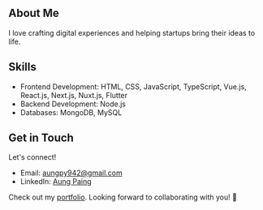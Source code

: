 ## About Me
I love crafting digital experiences and helping startups bring their ideas to life.

## Skills
- Frontend Development: HTML, CSS, JavaScript, TypeScript, Vue.js, React.js, Next.js, Nuxt.js, Flutter
- Backend Development: Node.js
- Databases: MongoDB, MySQL

## Get in Touch
Let's connect!
- Email: [aungpy942@gmail.com](mailto:aungpy942@gmail.com)
- LinkedIn: [Aung Paing](https://www.linkedin.com/in/aung-paing-694014218/)

Check out my [portfolio](https://isaac4772.github.io/Aung-Paing/).
Looking forward to collaborating with you! 🚀
